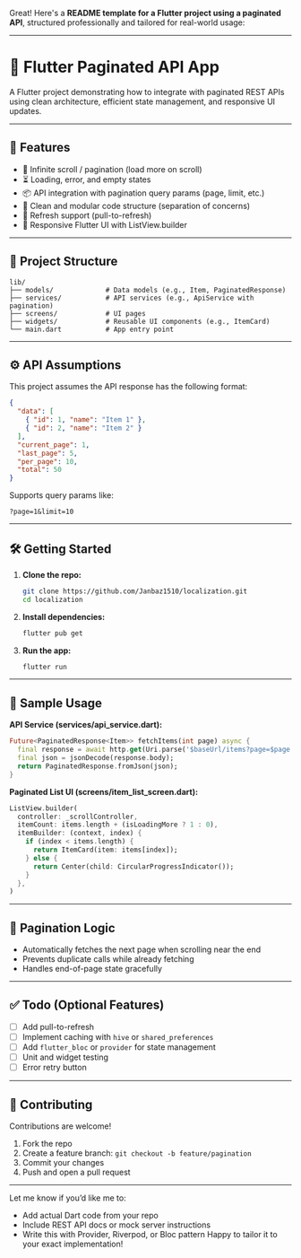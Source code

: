 Great! Here's a **README template for a Flutter project using a paginated API**, structured professionally and tailored for real-world usage:

---

# 📄 Flutter Paginated API App

A Flutter project demonstrating how to integrate with paginated REST APIs using clean architecture, efficient state management, and responsive UI updates.

---

## 🚀 Features

* 🔄 Infinite scroll / pagination (load more on scroll)
* ⏳ Loading, error, and empty states
* 📦 API integration with pagination query params (page, limit, etc.)
* 🧼 Clean and modular code structure (separation of concerns)
* 🔁 Refresh support (pull-to-refresh)
* 📱 Responsive Flutter UI with ListView\.builder

---

## 📂 Project Structure

```
lib/
├── models/             # Data models (e.g., Item, PaginatedResponse)
├── services/           # API services (e.g., ApiService with pagination)
├── screens/            # UI pages
├── widgets/            # Reusable UI components (e.g., ItemCard)
└── main.dart           # App entry point
```

---

## ⚙️ API Assumptions

This project assumes the API response has the following format:

```json
{
  "data": [
    { "id": 1, "name": "Item 1" },
    { "id": 2, "name": "Item 2" }
  ],
  "current_page": 1,
  "last_page": 5,
  "per_page": 10,
  "total": 50
}
```

Supports query params like:

```
?page=1&limit=10
```

---

## 🛠️ Getting Started

1. **Clone the repo:**

   ```bash
   git clone https://github.com/Janbaz1510/localization.git
   cd localization
   ```

2. **Install dependencies:**

   ```bash
   flutter pub get
   ```

3. **Run the app:**

   ```bash
   flutter run
   ```

---

## 🧪 Sample Usage

**API Service (services/api\_service.dart):**

```dart
Future<PaginatedResponse<Item>> fetchItems(int page) async {
  final response = await http.get(Uri.parse('$baseUrl/items?page=$page'));
  final json = jsonDecode(response.body);
  return PaginatedResponse.fromJson(json);
}
```

**Paginated List UI (screens/item\_list\_screen.dart):**

```dart
ListView.builder(
  controller: _scrollController,
  itemCount: items.length + (isLoadingMore ? 1 : 0),
  itemBuilder: (context, index) {
    if (index < items.length) {
      return ItemCard(item: items[index]);
    } else {
      return Center(child: CircularProgressIndicator());
    }
  },
)
```

---

## 🔁 Pagination Logic

* Automatically fetches the next page when scrolling near the end
* Prevents duplicate calls while already fetching
* Handles end-of-page state gracefully

---

## ✅ Todo (Optional Features)

* [ ] Add pull-to-refresh
* [ ] Implement caching with `hive` or `shared_preferences`
* [ ] Add `flutter_bloc` or `provider` for state management
* [ ] Unit and widget testing
* [ ] Error retry button

---

## 🤝 Contributing

Contributions are welcome!

1. Fork the repo
2. Create a feature branch: `git checkout -b feature/pagination`
3. Commit your changes
4. Push and open a pull request

---

Let me know if you’d like me to:

* Add actual Dart code from your repo
* Include REST API docs or mock server instructions
* Write this with Provider, Riverpod, or Bloc pattern
  Happy to tailor it to your exact implementation!

